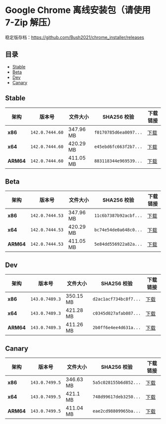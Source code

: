 # Google Chrome 离线安装包（请使用 7-Zip 解压）
稳定版存档：https://github.com/Bush2021/chrome_installer/releases

## 目录

- [Stable](#stable)
- [Beta](#beta)
- [Dev](#dev)
- [Canary](#canary)

## Stable

| 架构 | 版本号 | 文件大小 | SHA256 校验 | 下载链接 |
|------|--------|----------|-------------|----------|
| **x86** | `142.0.7444.60` | 347.96 MB | `f0170785d6ea0097...` | [下载](https://dl.google.com/release2/chrome/o2i4ncepf4ef5rbvk7vwl6qcfe_142.0.7444.60/142.0.7444.60_chrome_installer_uncompressed.exe) |
| **x64** | `142.0.7444.60` | 420.29 MB | `e45ebd6fc663f2b7...` | [下载](https://dl.google.com/release2/chrome/ad6izkf6gocap4p2ansjkg6psv4q_142.0.7444.60/142.0.7444.60_chrome_installer_uncompressed.exe) |
| **ARM64** | `142.0.7444.60` | 411.05 MB | `883118344e969539...` | [下载](https://dl.google.com/release2/chrome/adxmxs6xh5pw2gh3p553cxkfj5nq_142.0.7444.60/142.0.7444.60_chrome_installer_uncompressed.exe) |

## Beta

| 架构 | 版本号 | 文件大小 | SHA256 校验 | 下载链接 |
|------|--------|----------|-------------|----------|
| **x86** | `142.0.7444.53` | 347.96 MB | `11c6b7387b92acbf...` | [下载](https://dl.google.com/release2/chrome/ad7dbspr64to7fitt5je6ij3j5da_142.0.7444.53/142.0.7444.53_chrome_installer_uncompressed.exe) |
| **x64** | `142.0.7444.53` | 420.29 MB | `bc74e54de0a648c0...` | [下载](https://dl.google.com/release2/chrome/j55mio777yeks7mgidrn7tndoe_142.0.7444.53/142.0.7444.53_chrome_installer_uncompressed.exe) |
| **ARM64** | `142.0.7444.53` | 411.05 MB | `5e84dd556922a82a...` | [下载](https://dl.google.com/release2/chrome/adedhhtzr4biqqh4toonaou3cgea_142.0.7444.53/142.0.7444.53_chrome_installer_uncompressed.exe) |

## Dev

| 架构 | 版本号 | 文件大小 | SHA256 校验 | 下载链接 |
|------|--------|----------|-------------|----------|
| **x86** | `143.0.7489.3` | 350.15 MB | `d2ac1acf734bc8f7...` | [下载](https://dl.google.com/release2/chrome/ac5hk6ieadvgphtqck7ygiavgx4a_143.0.7489.3/143.0.7489.3_chrome_installer_uncompressed.exe) |
| **x64** | `143.0.7489.3` | 421.28 MB | `c0345d027afab087...` | [下载](https://dl.google.com/release2/chrome/oplmb3fhim7dd2dpoekwlg7xgu_143.0.7489.3/143.0.7489.3_chrome_installer_uncompressed.exe) |
| **ARM64** | `143.0.7489.3` | 411.26 MB | `2b0ff6e4ee4d631a...` | [下载](https://dl.google.com/release2/chrome/ada33tzqip6pvid6p6gxbj2w6qqa_143.0.7489.3/143.0.7489.3_chrome_installer_uncompressed.exe) |

## Canary

| 架构 | 版本号 | 文件大小 | SHA256 校验 | 下载链接 |
|------|--------|----------|-------------|----------|
| **x86** | `143.0.7499.5` | 346.63 MB | `5a5c028155b6d852...` | [下载](https://dl.google.com/release2/chrome/ad6nddmmz7skji2areiotdbjpi4q_143.0.7499.5/143.0.7499.5_chrome_installer_uncompressed.exe) |
| **x64** | `143.0.7499.5` | 421.1 MB | `748d99617deb3250...` | [下载](https://dl.google.com/release2/chrome/pd2c64xnrfxsqj6d5zt7g6a2su_143.0.7499.5/143.0.7499.5_chrome_installer_uncompressed.exe) |
| **ARM64** | `143.0.7499.5` | 411.04 MB | `eae2cd98809965ba...` | [下载](https://dl.google.com/release2/chrome/ac56j2aeliyewe6nxbf4ebrjk4ja_143.0.7499.5/143.0.7499.5_chrome_installer_uncompressed.exe) |

